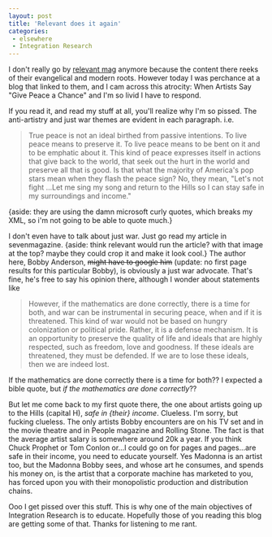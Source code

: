 ```yaml
---
layout: post
title: 'Relevant does it again'
categories:
 - elsewhere
 - Integration Research
---
```


I don't really go by <a href="http://www.relevantmagazine.com">relevant mag</a> anymore because the content there reeks of their evangelical and modern roots. However today I was perchance at <a class="dead" title="dead link">a blog</a> that linked to them, and I cam across this atrocity: <a class="dead" title="dead link">When Artists Say "Give Peace a Chance"</a> and I'm so livid I have to respond.

If you read it, and read my stuff at all, you'll realize why I'm so pissed. The anti-artistry and just war themes are evident in each paragraph. i.e.

> True peace is not an ideal birthed from passive intentions. To live peace means to preserve it. To live peace means to be bent on it and to be emphatic about it. This kind of peace expresses itself in actions that give back to the world, that seek out the hurt in the world and preserve all that is good. Is that what the majority of America's pop stars mean when they flash the peace sign? No, they mean, "Let's not fight ...Let me sing my song and return to the Hills so I can stay safe in my surroundings and income."

{aside: they are using the damn microsoft curly quotes, which breaks my XML, so i'm not going to be able to quote much.}

I don't even have to talk about just war. Just go read <a class="dead" title="dead link">my article in sevenmagazine</a>. {aside: think relevant would run the article? with that image at the top? maybe they could crop it and make it look cool.} The author here, Bobby Anderson, <s>might have to google him</s> (update: no first page results for this particular Bobby), is obviously a just war advocate. That's fine, he's free to say his opinion there, although I wonder about statements like 

> However, if the mathematics are done correctly, there is a time for both, and war can be instrumental in securing peace, when and if it is threatened. This kind of war would not be based on hungry colonization or political pride. Rather, it is a defense mechanism. It is an opportunity to preserve the quality of life and ideals that are highly respected, such as freedom, love and goodness. If these ideals are threatened, they must be defended. If we are to lose these ideals, then we are indeed lost.

If the mathematics are done correctly there is a time for both?? I expected a bible quote, but <em>if the mathematics are done correctly</em>??

But let me come back to my first quote there, the one about artists going up to the Hills (capital H), <em>safe in {their} income</em>. Clueless. I'm sorry, but fucking clueless. The only artists Bobby encounters are on his TV set and in the movie theatre and in People magazine and Rolling Stone. The fact is that the average artist salary is somewhere around 20k a year. If you think Chuck Prophet or Tom Conlon or...I could go on for pages and pages...are safe in their income, you need to educate yourself. Yes Madonna is an artist too, but the Madonna Bobby sees, and whose art he consumes, and spends his money on, is the artist that a corporate machine has marketed to you, has forced upon you with their monopolistic production and distribution chains.

Ooo I get pissed over this stuff. This is why one of the main objectives of Integration Research is to educate. Hopefully those of you reading this blog are getting some of that. Thanks for listening to me rant.
